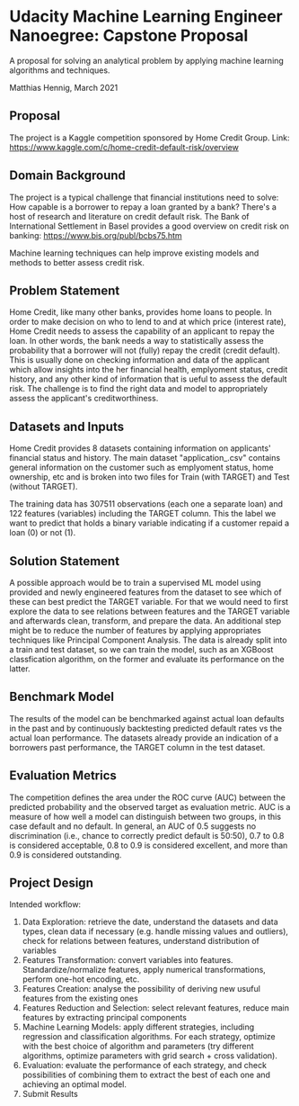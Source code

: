 # Udacity Machine Learning Engineer Nanoegree: Capstone Proposal
A proposal for solving an analytical problem by applying machine learning algorithms and techniques.

Matthias Hennig, March 2021

## Proposal

The project is a Kaggle competition sponsored by Home Credit Group. Link: https://www.kaggle.com/c/home-credit-default-risk/overview

## Domain Background

The project is a typical challenge that financial institutions need to solve: How capable is a borrower to repay a loan granted by a bank? There's a host of research and literature on credit default risk. The Bank of International Settlement in Basel provides a good overview on credit risk on banking: https://www.bis.org/publ/bcbs75.htm 

Machine learning techniques can help improve existing models and methods to better assess credit risk.

## Problem Statement

Home Credit, like many other banks, provides home loans to people. In order to make decision on who to lend to and at which price (interest rate), Home Credit needs to assess the capability of an applicant to repay the loan. In other words, the bank needs a way to statistically assess the probability that a borrower will not (fully) repay the credit (credit default). This is usually done on checking information and data of the applicant which allow insights into the her financial health, emplyoment status, credit history, and any other kind of information that is ueful to assess the default risk. The challenge is to find the right data and model to appropriately assess the applicant's creditworthiness. 

## Datasets and Inputs

Home Credit provides 8 datasets containing information on applicants' financial status and history. The main dataset "application_.csv" contains general information on the customer such as emplyoment status, home ownership, etc and is broken into two files for Train (with TARGET) and Test (without TARGET). 

The training data has 307511 observations (each one a separate loan) and 122 features (variables) including the TARGET column. This the label we want to predict that holds a binary variable indicating if a customer repaid a loan (0) or not (1).

## Solution Statement

A possible approach would be to train a supervised ML model using provided and newly engineered features from the dataset to see which of these can best predict the TARGET variable. For that we would need to first explore the data to see relations between features and the TARGET variable and afterwards clean, transform, and prepare the data. An additional step might be to reduce the number of features by applying appropriates techniques like Principal Component Analysis. The data is already split into a train and test dataset, so we can train the model, such as an XGBoost classfication algorithm, on the former and evaluate its performance on the latter.

## Benchmark Model

The results of the model can be benchmarked against actual loan defaults in the past and by continuously backtesting predicted default rates vs the actual loan performance. The datasets already provide an indication of a borrowers past performance, the TARGET column in the test dataset.

## Evaluation Metrics

The competition defines the area under the ROC curve (AUC) between the predicted probability and the observed target as evaluation metric. AUC is a measure of how well a model can distinguish between two groups, in this case default and no default. In general, an AUC of 0.5 suggests no discrimination (i.e., chance to correctly predict default is 50:50), 0.7 to 0.8 is considered acceptable, 0.8 to 0.9 is considered excellent, and more than 0.9 is considered outstanding.

## Project Design

Intended workflow:

1. Data Exploration: retrieve the date, understand the datasets and data types, clean data if necessary (e.g. handle missing values and outliers), check for relations between features, understand distribution of variables
2. Features Transformation: convert variables into features. Standardize/normalize features, apply numerical transformations, perform one-hot encoding, etc.
3. Features Creation: analyse the possibility of deriving new usuful features from the existing ones
5. Features Reduction and Selection: select relevant features, reduce main features by extracting principal components
6. Machine Learning Models: apply different strategies, including regression and classification algorithms. For each strategy, optimize with the best choice of algorithm and parameters (try different algorithms, optimize parameters with grid search + cross validation).
7. Evaluation: evaluate the performance of each strategy, and check possibilities of combining them to extract the best of each one and achieving an optimal model.
8. Submit Results

